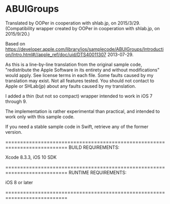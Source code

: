 # ABUIGroups

Translated by OOPer in cooperation with shlab.jp, on 2015/3/29.
(Compatibility wrapper created by OOPer in cooperation with shlab.jp, on 2015/9/20.)

Based on
<https://developer.apple.com/library/ios/samplecode/ABUIGroups/Introduction/Intro.html#//apple_ref/doc/uid/DTS40011307>
2013-07-29.

As this is a line-by-line translation from the original sample code, "redistribute the Apple Software in its entirety and without modifications" would apply. See license terms in each file.
Some faults caused by my translation may exist. Not all features tested.
You should not contact to Apple or SHLab(jp) about any faults caused by my translation.

I added a thin (but not so compact) wrapper intended to work in iOS 7 through 9.

The implementation is rather experimental than practical, and intended to work only with this sample code.

If you need a stable sample code in Swift, retrieve any of the former version.

===========================================================================
BUILD REQUIREMENTS:

Xcode 8.3.3, iOS 10 SDK

===========================================================================
RUNTIME REQUIREMENTS:

iOS 8 or later

===========================================================================
